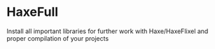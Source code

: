 # HaxeFull
Install all important libraries for further work with Haxe/HaxeFlixel and proper compilation of your projects
